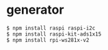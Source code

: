 # generator

```
$ npm install raspi raspi-i2c
$ npm install raspi-kit-ads1x15
$ npm install rpi-ws281x-v2
```

